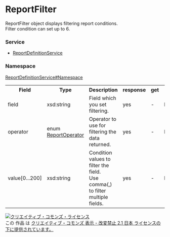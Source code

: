 # ReportFilter
ReportFilter object displays filtering report conditions.<br>
Filter condition can set up to 6.

### Service
+ [ReportDefinitionService](../../services/ReportDefinitionService.md)

### Namespace
[ReportDefinitionService#Namespace](../../services/ReportDefinitionService.md#namespace)

<table>
 <tr>
  <th>Field</th>
  <th>Type</th>
  <th>Description</th>
  <th>response</th>
  <th>get</th>
  <th>add</th>
  <th>set</th>
  <th>remove</th>
 </tr>
 <tr>
  <td>field</td>
  <td>xsd:string</td>
  <td>Field which you set filtering.</td>
  <td>yes</td>
  <td>-</td>
  <td>Requirement</td>
  <td>-</td>
  <td>-</td>
 </tr>
 <tr>
  <td>operator</td>
  <td>enum <a href="ReportOperator.md">ReportOperator</a></td>
  <td>Operator to use for filtering the data returned.</td>
  <td>yes</td>
  <td>-</td>
  <td>Requirement</td>
  <td>-</td>
  <td>-</td>
 </tr>
  <td>value[0...200]</td>
  <td>xsd:string</td>
  <td>Condition values to filter the field. <br>Use comma(,) to filter multiple fields.</td>
  <td>yes</td>
  <td>-</td>
  <td>Requirement</td>
  <td>-</td>
  <td>-</td>
 </tr>
</table>

<a rel="license" href="http://creativecommons.org/licenses/by-nd/2.1/jp/"><img alt="クリエイティブ・コモンズ・ライセンス" style="border-width:0" src="https://i.creativecommons.org/l/by-nd/2.1/jp/88x31.png" /></a><br />この 作品 は <a rel="license" href="http://creativecommons.org/licenses/by-nd/2.1/jp/">クリエイティブ・コモンズ 表示 - 改変禁止 2.1 日本 ライセンスの下に提供されています。</a>
